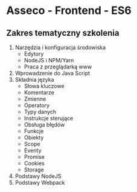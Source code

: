 # Asseco - Frontend - ES6
## Zakres tematyczny szkolenia
1. Narzędzia i konfiguracja środowiska
    * Edytory
    * NodeJS i NPM/Yarn
    * Praca z przeglądarką www
1. Wprowadzenie do Java Script
1. Składnia języka
    * Słowa kluczowe
    * Komentarze
    * Zmienne
    * Operatory
    * Typy danych
    * Instrukcje sterujące
    * Obsługa błędów
    * Funkcje
    * Obiekty
    * Scope
    * Eventy
    * Promise
    * Cookies
    * Storage
1. Podstawy NodeJS
1. Podstawy Webpack
